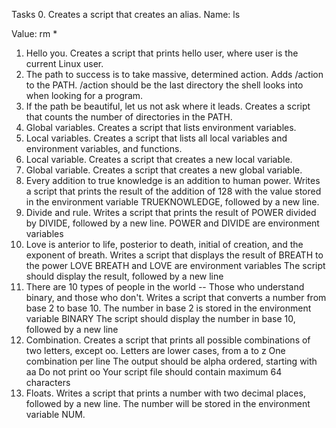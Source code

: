 Tasks
0. <o> Creates a script that creates an alias.
Name: ls

Value: rm *
1. Hello you. Creates a script that prints hello user, where user is the current Linux user.
2. The path to success is to take massive, determined action. Adds /action to the PATH. /action should be the last directory the shell looks into when looking for a program.
3. If the path be beautiful, let us not ask where it leads. Creates a script that counts the number of directories in the PATH.
4. Global variables. Creates a script that lists environment variables.
5. Local variables. Creates a script that lists all local variables and environment variables, and functions.
6. Local variable. Creates a script that creates a new local variable.
7. Global variable. Creates a script that creates a new global variable.
8. Every addition to true knowledge is an addition to human power. Writes a script that prints the result of the addition of 128 with the value stored in the environment variable TRUEKNOWLEDGE, followed by a new line.
9. Divide and rule. Writes a script that prints the result of POWER divided by DIVIDE, followed by a new line.
POWER and DIVIDE are environment variables
10. Love is anterior to life, posterior to death, initial of creation, and the exponent of breath. Writes a script that displays the result of BREATH to the power LOVE
BREATH and LOVE are environment variables
The script should display the result, followed by a new line
11. There are 10 types of people in the world -- Those who understand binary, and those who don't. Writes a script that converts a number from base 2 to base 10.
The number in base 2 is stored in the environment variable BINARY
The script should display the number in base 10, followed by a new line
12. Combination. Creates a script that prints all possible combinations of two letters, except oo.
Letters are lower cases, from a to z
One combination per line
The output should be alpha ordered, starting with aa
Do not print oo
Your script file should contain maximum 64 characters
13. Floats. Writes a script that prints a number with two decimal places, followed by a new line.
The number will be stored in the environment variable NUM.
